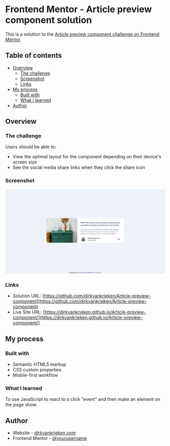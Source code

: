 # Frontend Mentor - Article preview component solution

This is a solution to the [Article preview component challenge on Frontend Mentor](https://www.frontendmentor.io/challenges/article-preview-component-dYBN_pYFT).
## Table of contents

- [Overview](#overview)
  - [The challenge](#the-challenge)
  - [Screenshot](#screenshot)
  - [Links](#links)
- [My process](#my-process)
  - [Built with](#built-with)
  - [What I learned](#what-i-learned)
- [Author](#author)

## Overview

### The challenge

Users should be able to:

- View the optimal layout for the component depending on their device's screen size
- See the social media share links when they click the share icon

### Screenshot

![](./screenshot.png)

### Links

- Solution URL: [https://github.com/dirkvankrieken/Article-preview-component](https://github.com/dirkvankrieken/Article-preview-component)
- Live Site URL: [https://dirkvankrieken.github.io/Article-preview-component/](https://dirkvankrieken.github.io/Article-preview-component/)

## My process

### Built with

- Semantic HTML5 markup
- CSS custom properties
- Mobile-first workflow

### What I learned
To use JavaScript to react to a click "event" and then make an element on the page show.

## Author

- Website - [dirkvankrieken.com](https://dirkvankrieken.com)
- Frontend Mentor - [@yourusername](https://www.frontendmentor.io/profile/dirkvankrieken)

